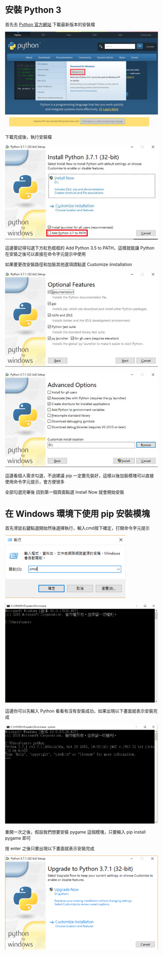 # 安裝 Python 3

首先去 [Python 官方網站](https://www.python.org/) 下載最新版本的安裝檔

![](Image/Image01.png) 

下載完成後，執行安裝檔

![](Image/Image02.png) 

這邊要記得勾選下方紅色框框的 Add Python 3.5 to PATH，這樣就能讓 Python 在安裝之後可以直接在命令字元提示中使用

如果要更改安裝路徑和加裝其他選項請點選 Customize iinstallation

![](Image/Image03.png) 

![](Image/Image04.png) 

這邊看個人需求勾選，不過建議 pip 一定要先裝好，這樣以後加裝模塊可以直接使用命令字元提示，會方便很多

全部勾選完畢後 回到第一個頁面點選 Install Now 就會開始安裝


# 在 Windows 環境下使用 pip 安裝模塊

首先滑鼠右鍵點選開始然後選擇執行，輸入cmd按下確定，打開命令字元提示

![](Image/Image05.png) 

![](Image/Image06.png) 

這邊你可以先輸入 Python 看看有沒有安裝成功，如果出現以下畫面就表示安裝完成

![](Image/Image07.png) 

重開一次之後，假設我們想要安裝 pygame 這個模塊，只要輸入 pip install pygame 即可

按 enter 之後只要出現以下畫面就表示安裝完成

![](Image/Image08.png) 

